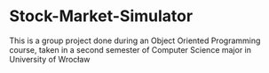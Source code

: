 # Stock-Market-Simulator
This is a group project done during an Object Oriented Programming course, taken in a second semester of Computer Science major in University of Wrocław 
